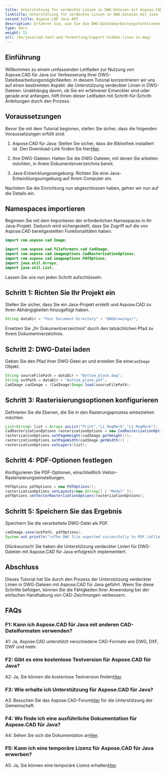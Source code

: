 ```yaml
---
title: Unterstützung für verdeckte Linien in DWG-Dateien mit Aspose.CAD für Java
linktitle: Unterstützung für verdeckte Linien in DWG-Dateien mit Java
second_title: Aspose.CAD Java API
description: Erfahren Sie, wie Sie die DWG-Dateibearbeitungsfunktionen Ihrer Java-Anwendung mit Aspose.CAD verbessern. Befolgen Sie unsere Schritt-für-Schritt-Anleitung zur Unterstützung versteckter Linien. Verbessern Sie die Handhabung Ihrer CAD-Zeichnungen ganz einfach.
type: docs
weight: 11
url: /de/java/cad-text-and-formatting/support-hidden-lines-in-dwg/
---
```

## Einführung

Willkommen zu einem umfassenden Leitfaden zur Nutzung von Aspose.CAD für Java zur Verbesserung Ihrer DWG-Dateibearbeitungsmöglichkeiten. In diesem Tutorial konzentrieren wir uns auf einen bestimmten Aspekt: die Unterstützung verdeckter Linien in DWG-Dateien. Unabhängig davon, ob Sie ein erfahrener Entwickler sind oder gerade erst anfangen, hilft Ihnen dieser Leitfaden mit Schritt-für-Schritt-Anleitungen durch den Prozess.

## Voraussetzungen

Bevor Sie mit dem Tutorial beginnen, stellen Sie sicher, dass die folgenden Voraussetzungen erfüllt sind:

1.  Aspose.CAD für Java: Stellen Sie sicher, dass die Bibliothek installiert ist. Den Download-Link finden Sie hier[Hier](https://releases.aspose.com/cad/java/).

2. Ihre DWG-Dateien: Halten Sie die DWG-Dateien, mit denen Sie arbeiten möchten, in Ihrem Dokumentenverzeichnis bereit.

3. Java-Entwicklungsumgebung: Richten Sie eine Java-Entwicklungsumgebung auf Ihrem Computer ein.

Nachdem Sie die Einrichtung nun abgeschlossen haben, gehen wir nun auf die Details ein.

## Namespaces importieren

Beginnen Sie mit dem Importieren der erforderlichen Namespaces in Ihr Java-Projekt. Dadurch wird sichergestellt, dass Sie Zugriff auf die von Aspose.CAD bereitgestellten Funktionalitäten haben.

```java
import com.aspose.cad.Image;

import com.aspose.cad.fileformats.cad.CadImage;
import com.aspose.cad.imageoptions.CadRasterizationOptions;
import com.aspose.cad.imageoptions.PdfOptions;
import java.util.Arrays;
import java.util.List;
```

Lassen Sie uns nun jeden Schritt aufschlüsseln.

## Schritt 1: Richten Sie Ihr Projekt ein

Stellen Sie sicher, dass Sie ein Java-Projekt erstellt und Aspose.CAD zu Ihren Abhängigkeiten hinzugefügt haben.

```java
String dataDir = "Your Document Directory" + "DWGDrawings/";
```

Ersetzen Sie „Ihr Dokumentverzeichnis“ durch den tatsächlichen Pfad zu Ihrem Dokumentverzeichnis.

## Schritt 2: DWG-Datei laden

 Geben Sie den Pfad Ihrer DWG-Datei an und erstellen Sie eine`CadImage` Objekt.

```java
String sourceFilePath = dataDir + "Bottom_plate.dwg";
String outPath = dataDir + "Bottom_plate.pdf";
CadImage cadImage = (CadImage)Image.load(sourceFilePath);
```

## Schritt 3: Rasterisierungsoptionen konfigurieren

Definieren Sie die Ebenen, die Sie in den Rasterungsprozess einbeziehen möchten.

```java
List<String> list = Arrays.asList("Print","L1_RegMark","L2_RegMark");
CadRasterizationOptions rasterizationOptions = new CadRasterizationOptions();
rasterizationOptions.setPageHeight(cadImage.getHeight());
rasterizationOptions.setPageWidth(cadImage.getWidth()) ;
rasterizationOptions.setLayers(list);
```

## Schritt 4: PDF-Optionen festlegen

Konfigurieren Sie PDF-Optionen, einschließlich Vektor-Rasterisierungseinstellungen.

```java
PdfOptions pdfOptions = new PdfOptions();
rasterizationOptions.setLayouts(new String[] { "Model" });
pdfOptions.setVectorRasterizationOptions(rasterizationOptions);
```

## Schritt 5: Speichern Sie das Ergebnis

Speichern Sie die verarbeitete DWG-Datei als PDF.

```java
cadImage.save(outPath, pdfOptions);
System.out.println("\nThe DWG file exported successfully to PDF.\nFile saved at " + dataDir);
```

Glückwunsch! Sie haben die Unterstützung verdeckter Linien für DWG-Dateien mit Aspose.CAD für Java erfolgreich implementiert.

## Abschluss

Dieses Tutorial hat Sie durch den Prozess der Unterstützung verdeckter Linien in DWG-Dateien mit Aspose.CAD für Java geführt. Wenn Sie diese Schritte befolgen, können Sie die Fähigkeiten Ihrer Anwendung bei der einfachen Handhabung von CAD-Zeichnungen verbessern.

## FAQs

### F1: Kann ich Aspose.CAD für Java mit anderen CAD-Dateiformaten verwenden?

A1: Ja, Aspose.CAD unterstützt verschiedene CAD-Formate wie DWG, DXF, DWF und mehr.

### F2: Gibt es eine kostenlose Testversion für Aspose.CAD für Java?

 A2: Ja, Sie können die kostenlose Testversion finden[Hier](https://releases.aspose.com/).

### F3: Wie erhalte ich Unterstützung für Aspose.CAD für Java?

 A3: Besuchen Sie das Aspose.CAD-Forum[Hier](https://forum.aspose.com/c/cad/19) für die Unterstützung der Gemeinschaft.

### F4: Wo finde ich eine ausführliche Dokumentation für Aspose.CAD für Java?

 A4: Sehen Sie sich die Dokumentation an[Hier](https://reference.aspose.com/cad/java/).

### F5: Kann ich eine temporäre Lizenz für Aspose.CAD für Java erwerben?

 A5: Ja, Sie können eine temporäre Lizenz erhalten[Hier](https://purchase.aspose.com/temporary-license/).
